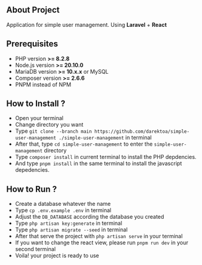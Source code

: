 ## About Project

Application for simple user management. Using **Laravel** + **React**

## Prerequisites

-   PHP version **>= 8.2.8**
-   Node.js version **>= 20.10.0**
-   MariaDB version **>= 10.x.x** or MySQL
-   Composer version **>= 2.6.6**
-   PNPM instead of NPM

## How to Install ?

-   Open your terminal
-   Change directory you want
-   Type `git clone --branch main https://github.com/darektoa/simple-user-management ./simple-user-management` in terminal
-   After that, type `cd simple-user-management` to enter the `simple-user-management` directory
-   Type `composer install` in current terminal to install the PHP depdencies.
-   And type `pnpm install` in the same terminal to install the javascript depedencies.

## How to Run ?

-   Create a database whatever the name
-   Type `cp .env.example .env` in terminal
-   Adjust the `DB_DATABASE` according the database you created
-   Type `php artisan key:generate` in terminal
-   Type `php artisan migrate --seed` in terminal
-   After that serve the project with `php artisan serve` in your terminal
-   If you want to change the react view, please run `pnpm run dev` in your second terminal
-   Voila! your project is ready to use
